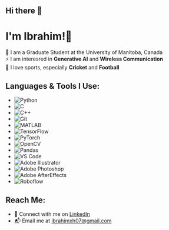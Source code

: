 ## Hi there 👋

# I'm Ibrahim!👋

📖 I am a Graduate Student at the University of Manitoba, Canada  
⚡ I am interesred in **Generative AI** and **Wireless Communication**  
🏀 I love sports, especially **Cricket** and **Football**  

## Languages & Tools I Use:
- ![Python](https://img.shields.io/badge/python-3.9-blue)
- ![C](https://img.shields.io/badge/C-2.0-00599C)
- ![C++](https://img.shields.io/badge/C%2B%2B-17-blue)
- ![Git](https://img.shields.io/badge/Git-2.34.1-f34e5e)
- ![MATLAB](https://img.shields.io/badge/MATLAB-2021a-blue)
- ![TensorFlow](https://img.shields.io/badge/TensorFlow-v2.7-orange)
- ![PyTorch](https://img.shields.io/badge/PyTorch-v1.10-orange)
- ![OpenCV](https://img.shields.io/badge/OpenCV-v4.5.3-blue)
- ![Pandas](https://img.shields.io/badge/Pandas-v1.3.3-blue)
- ![VS Code](https://img.shields.io/badge/VS%20Code-1.60-blue)
- ![Adobe Illustrator](https://img.shields.io/badge/Adobe%20Illustrator-CS6-orange)
- ![Adobe Photoshop](https://img.shields.io/badge/Adobe%20Photoshop-2021-blue)
- ![Adobe AfterEffects](https://img.shields.io/badge/Adobe%20AfterEffects-2021-blue)
- ![Roboflow](https://img.shields.io/badge/Roboflow-1.0-green)

## Reach Me:
- 💬 Connect with me on [LinkedIn](https://www.linkedin.com/in/muhammad-ibrahim-9889431bb/)
- 📬 Email me at [ibrahimxh07@gmail.com](mailto:ibrahimxh07@gmail.com)
